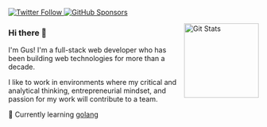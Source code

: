 <p>
  <a href="https://twitter.com/gocanto">
    <img alt="Twitter Follow" src="https://img.shields.io/twitter/follow/gocanto?style=for-the-badge">
  </a>

  <a href="https://github.com/sponsors/gocanto">
    <img alt="GitHub Sponsors" src="https://img.shields.io/static/v1?label=Sponsor&message=%E2%9D%A4&logo=GitHub&style=for-the-badge">
  </a>
</p>

<a href="https://github.com/gocanto"><img alt="Git Stats" src="https://github-readme-stats.vercel.app/api?username=gocanto&show_icons=true" align="right" height="150" /></a>


### Hi there 👋

I'm Gus! I'm a full-stack web developer who has been building web technologies for more than a decade.

I like to work in environments where my critical and analytical thinking, entrepreneurial mindset, and passion for my work will contribute to a team.

:runner: Currently learning [golang](https://github.com/golang-room)
